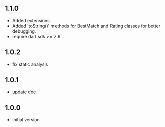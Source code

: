 ## 1.1.0

- Added extensions.
- Added 'toString()' methods for BestMatch and Rating classes for better debugging.
- require dart sdk >= 2.6

## 1.0.2

- fix static analysis

## 1.0.1

- update doc

## 1.0.0

- initial version
